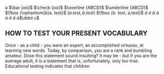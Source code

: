 ə
$\bar {oo}$
$\check {oo}$
$\overline {ABCD}$
$\underline {ABCD}$
$\fbox {\vphantom{b}a. test}$
$\left(a. test, b. test\right)$
$\fbox {b. test, a.test}$
$\bar a$
$\acute a$
$\check a$
$\acute a$
$\grave a$
$\hat a$
$\tilde a$
$\dot a$$\ddot u$

[//]: # "p 11"

## HOW TO TEST YOUR PRESENT VOCABULARY
Once - as a child - you were an expert, an accomplished  virtuoso, at learning new words.
    Today, by comparison, you are a rank and bumbling amateur.
    Dose this statement sound insulting?
    It may be - but if you are the average adult, it is a statement that is, unfortunately, only too true.
    Educational testing indicates that children 
<!--stackedit_data:
eyJoaXN0b3J5IjpbNjAxNTE0Njc3LC0xNzk4MzkzMzI4LC03Nj
AxNzc5MSwtMTYxMDc5MjUyOSwtMTU2OTUyMzI0MCw0ODE0OTE3
NjEsLTIyNjg2NTI0LC0xMDA5NjQ0MzY5LC0yNjIwNjA2ODAsLT
E4NDE1MDgyMV19
-->